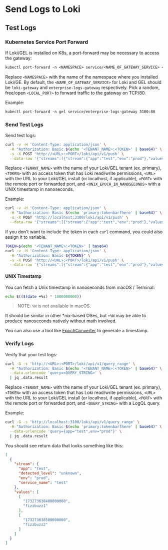 # Send Logs to Loki

## Test Logs

### Kubernetes Service Port Forward

If Loki/GEL is installed on K8s, a port-forward may be necessary to access the gateway:

```txt
kubectl port-forward -n <NAMESPACE> service/<NAME_OF_GATEWAY_SERVICE> <LOCAL_PORT>:80
```

Replace `<NAMESPACE>` with the name of the namespace where you installed Loki/GE. By default, the `<NAME_OF_GATEWAY_SERVICE>` for Loki and GEL should be `loki-gateway` and `enterprise-logs-gateway` respectively. Pick a random, free/open `<LOCAL_PORT>` to forward traffic to the gateway on TCP/80.

Example:

```txt
kubectl port-forward -n gel service/enterprise-logs-gateway 3100:80
```

### Send Test Logs

Send test logs:

```bash
curl -v -H 'Content-Type: application/json' \
  -H "Authorization: Basic $(echo '<TENANT_NAME>:<TOKEN>' | base64)" \
  -s -X POST 'http://<URL>:<PORT>/loki/api/v1/push' \
  --data-raw '{"streams":[{"stream":{"app":"test","env":"prod"},"values":[["<UNIX_EPOCH_IN_NANOSECONDS>", "test log message " ],["<UNIX_EPOCH_IN_NANOSECONDS>","test log message 2" ]]}]}'
```

Replace `<TENANT_NAME>` with the name of your Loki/GEL tenant (ex. primary), `<TOKEN>` with an access token that has Loki read/write permissions, `<URL>` with the URL to your Loki/GEL install (or localhost, if applicable), `<PORT>` with the remote port or forwarded port, and `<UNIX_EPOCH_IN_NANOSECONDS>` with a UNIX timestamp in nanoseconds.

Example:

```bash
curl -v -H 'Content-Type: application/json' \
  -H "Authorization: Basic $(echo 'primary:tokenbarfhere' | base64)" \
  -s -X POST 'http://localhost:3100/loki/api/v1/push' \
  --data-raw '{"streams":[{"stream":{"app":"test","env":"prod"},"values":[["173273638400000000", "fizzbuzz1" ],["173273638500000000","fizzbuzz2" ]]}]}'
```

If you don't want to include the token in each `curl` command, you could also assign it to variable.

```bash
TOKEN=$(echo '<TENANT_NAME>:<TOKEN>' | base64)
curl -v -H 'Content-Type: application/json' \
  -H "Authorization: Basic ${TOKEN}" \
  -s -X POST 'http://<URL>:<PORT>/loki/api/v1/push' \
  --data-raw '{"streams":[{"stream":{"app":"test","env":"prod"},"values":[["<UNIX_EPOCH_IN_NANOSECONDS>", "fizzbuzz1" ],["<UNIX_EPOCH_IN_NANOSECONDS>","fizzbuzz2" ]]}]}'
```

#### UNIX Timestamp

You can fetch a Unix timestamp in nanoseconds from macOS / Terminal:

```bash
echo $(($(date +%s) * 1000000000))
```

> NOTE: `%N` is not available in macOS.

It should be similar in other *nix-based OSes, but `+%N` may be able to produce nanoseconds natively without math involved.

You can also use a tool like [EpochConverter](https://www.epochconverter.com/) to generate a timestamp.

### Verify Logs

Verify that your test logs:

```bash
curl -G -s 'http://<URL>:<PORT>/loki/api/v1/query_range' \
  -H "Authorization: Basic $(echo '<TENANT_NAME>:<TOKEN>' | base64)" \
  --data-urlencode 'query=<QUERY_STRING>' \
  | jq .data.result
```

Replace `<TENANT_NAME>` with the name of your Loki/GEL tenant (ex. primary), `<TOKEN>` with an access token that has Loki read/write permissions, `<URL>` with the URL to your Loki/GEL install (or localhost, if applicable), `<PORT>` with the remote port or forwarded port, and `<QUERY_STRING>` with a LogQL query.

Example:

```bash
curl -G -s 'http://localhost:3100/loki/api/v1/query_range' \
  -H "Authorization: Basic $(echo 'primary:tokenbarfhere' | base64)" \
  --data-urlencode 'query={app="test",env="prod"}' \
  | jq .data.result
```

You should see return data that looks something like this:

```json
[
  {
    "stream": {
      "app": "test",
      "detected_level": "unknown",
      "env": "prod",
      "service_name": "test"
    },
    "values": [
      [
        "173273638400000000",
        "fizzbuzz1"
      ],
      [
        "173273638500000000",
        "fizzbuzz2"
      ]
    ]
  }
]
```

